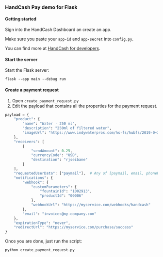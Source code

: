 ### HandCash Pay demo for Flask

#### Getting started
Sign into the HandCash Dashboard an create an app. 

Make sure you paste your `app-id` and `app-secret` into `config.py`.

You can find more at [HandCash for developers](https://docs.handcash.io).

#### Start the server
Start the Flask server:
```shell script
flask --app main --debug run
```

#### Create a payment request
1) Open `create_payment_request.py` 
2) Edit the payload that contains all the properties for the payment request.
````python
payload = {
    "product": {
        "name": "Water · 250 ml",
        "description": "250ml of filtered water",
        "imageUrl": "https://www.indywaterpros.com/hs-fs/hubfs/2019-0~3-min.jpg?width=600&name=2019-0~3-min.jpg"
    },
    "receivers": [
        {
            "sendAmount": 0.25,
            "currencyCode": "USD",
            "destination": "rjseibane"
        }
    ],
    "requestedUserData": ["paymail"],  # Any of [paymail, email, phoneNumber]
    "notifications": {
        "webhook": {
            "customParameters": {
                "fountainId": "1002913",
                "productId": "00006"
            },
            "webhookUrl": "https://myservice.com/webhooks/handcash"
        },
        "email": "invoices@my-company.com"
    },
    "expirationType": "never",
    "redirectUrl": "https://myservice.com/purchase/success"
}
````

Once you are done, just run the script:
```shell script
python create_payment_request.py
```
